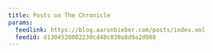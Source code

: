 ```yaml
---
title: Posts on The Chronicle
params:
  feedlink: https://blog.aaronbieber.com/posts/index.xml
  feedid: d1304538082230cd48c039a8d9a2d088
---
```

